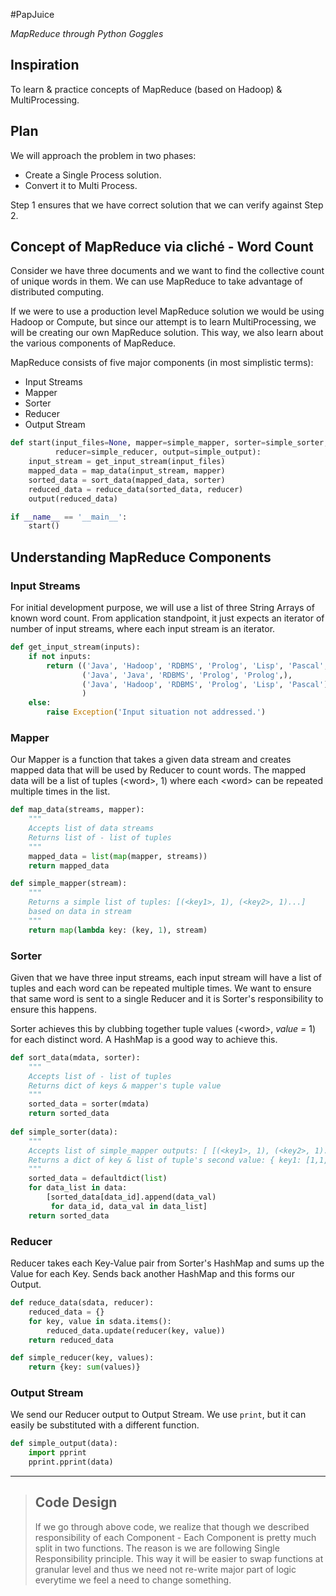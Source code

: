#PapJuice

*MapReduce through Python Goggles*

## Inspiration
To learn & practice concepts of MapReduce (based on Hadoop) & MultiProcessing.

## Plan
We will approach the problem in two phases:
* Create a Single Process solution.
* Convert it to Multi Process.

Step 1 ensures that we have correct solution that we can verify against Step 2.

## Concept of MapReduce via cliché - Word Count
Consider we have three documents and we want to find the collective count of unique words in them. We can use MapReduce to take advantage of distributed computing.

If we were to use a production level MapReduce solution we would be using Hadoop or Compute, but since our attempt is to learn MultiProcessing, we will be creating our own MapReduce solution. This way, we also learn about the various components of MapReduce.

MapReduce consists of five major components (in most simplistic terms):
* Input Streams
* Mapper
* Sorter
* Reducer
* Output Stream

```python
def start(input_files=None, mapper=simple_mapper, sorter=simple_sorter,
          reducer=simple_reducer, output=simple_output):
    input_stream = get_input_stream(input_files)
    mapped_data = map_data(input_stream, mapper)
    sorted_data = sort_data(mapped_data, sorter)
    reduced_data = reduce_data(sorted_data, reducer)
    output(reduced_data)

if __name__ == '__main__':
    start()
 ```
## Understanding MapReduce Components 

### Input Streams
For initial development purpose, we will use a list of three String Arrays of known word count. 
From application standpoint, it just expects an iterator of number of input streams, where each input stream is an iterator.
```python
def get_input_stream(inputs):
    if not inputs:
        return (('Java', 'Hadoop', 'RDBMS', 'Prolog', 'Lisp', 'Pascal',),
                ('Java', 'Java', 'RDBMS', 'Prolog', 'Prolog',),
                ('Java', 'Hadoop', 'RDBMS', 'Prolog', 'Lisp', 'Pascal'),
                )
    else:
        raise Exception('Input situation not addressed.')
```

### Mapper
Our Mapper is a function that takes a given data stream and creates mapped data that will be used by Reducer to count words. The mapped data will be a list of tuples (\<word>, 1) where each \<word> can be repeated multiple times in the list.
```python
def map_data(streams, mapper):
    """
    Accepts list of data streams
    Returns list of - list of tuples
    """
    mapped_data = list(map(mapper, streams))
    return mapped_data

def simple_mapper(stream):
    """
    Returns a simple list of tuples: [(<key1>, 1), (<key2>, 1)...]
    based on data in stream
    """
    return map(lambda key: (key, 1), stream)
```

### Sorter
Given that we have three input streams, each input stream will have a list of tuples and each word can be repeated multiple times. We want to ensure that same word is sent to a single Reducer and it is Sorter's responsibility to ensure this happens. 

Sorter achieves this by clubbing together tuple values (\<word>, *value =* 1) for each distinct word. A HashMap is a good way to achieve this.

```python
def sort_data(mdata, sorter):
    """
    Accepts list of - list of tuples
    Returns dict of keys & mapper's tuple value
    """
    sorted_data = sorter(mdata)
    return sorted_data
    
def simple_sorter(data):
    """
    Accepts list of simple_mapper outputs: [ [(<key1>, 1), (<key2>, 1)...], ... ]
    Returns a dict of key & list of tuple's second value: { key1: [1,1,...],...}
    """
    sorted_data = defaultdict(list)
    for data_list in data:
        [sorted_data[data_id].append(data_val)
         for data_id, data_val in data_list]
    return sorted_data
```

### Reducer
Reducer takes each Key-Value pair from Sorter's HashMap and sums up the Value for each Key. Sends back another HashMap and this forms our Output.

```python
def reduce_data(sdata, reducer):
    reduced_data = {}
    for key, value in sdata.items():
        reduced_data.update(reducer(key, value))
    return reduced_data

def simple_reducer(key, values):
    return {key: sum(values)}
```
### Output Stream
We send our Reducer output to Output Stream. We use ```print```, but it can easily be substituted with a different function.

```python
def simple_output(data):
    import pprint
    pprint.pprint(data)
```
___

> ## Code Design
> If we go through above code, we realize that though we described responsibility of each Component - Each Component is pretty much split in two functions. The reason is we are following Single Responsibility principle. This way it will be easier to swap functions at granular level and thus we need not re-write major part of logic everytime we feel a need to change something.